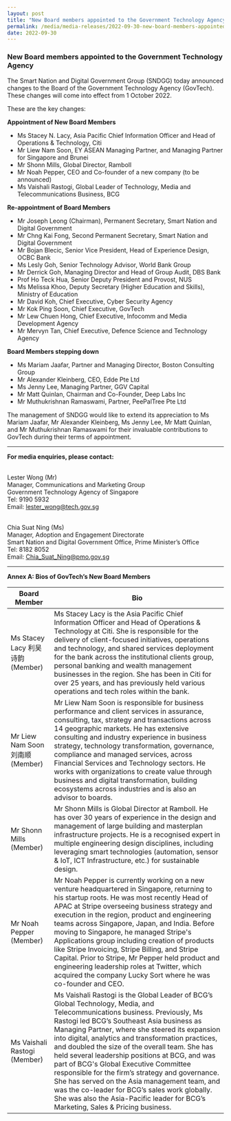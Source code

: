 ```yaml
---
layout: post
title: "New Board members appointed to the Government Technology Agency" 
permalink: /media/media-releases/2022-09-30-new-board-members-appointed-to-the-government-technology-agency
date: 2022-09-30
---
```


### **New Board members appointed to the Government Technology Agency**

The Smart Nation and Digital Government Group (SNDGG) today announced changes to the Board of the Government Technology Agency (GovTech). These changes will come into effect from 1 October 2022.

These are the key changes:


**Appointment of New Board Members**

* Ms Stacey N. Lacy, Asia Pacific Chief Information Officer and Head of Operations & Technology, Citi
* Mr Liew Nam Soon, EY ASEAN Managing Partner, and Managing Partner for Singapore and Brunei 
* Mr Shonn Mills, Global Director, Ramboll
* Mr Noah Pepper, CEO and Co-founder of a new company (to be announced) 
* Ms Vaishali Rastogi, Global Leader of Technology, Media and Telecommunications Business, BCG


**Re-appointment of Board Members**

* Mr Joseph Leong (Chairman), Permanent Secretary, Smart Nation and Digital Government
* Mr Chng Kai Fong, Second Permanent Secretary, Smart Nation and Digital Government
* Mr Bojan Blecic, Senior Vice President, Head of Experience Design, OCBC Bank
* Ms Lesly Goh, Senior Technology Advisor, World Bank Group
* Mr Derrick Goh, Managing Director and Head of Group Audit, DBS Bank
* Prof Ho Teck Hua, Senior Deputy President and Provost, NUS
* Ms Melissa Khoo, Deputy Secretary (Higher Education and Skills), Ministry of Education
* Mr David Koh, Chief Executive, Cyber Security Agency
* Mr Kok Ping Soon, Chief Executive, GovTech
* Mr Lew Chuen Hong, Chief Executive, Infocomm and Media Development Agency
* Mr Mervyn Tan, Chief Executive, Defence Science and Technology Agency


**Board Members stepping down**

* Ms Mariam Jaafar, Partner and Managing Director, Boston Consulting Group 
* Mr Alexander Kleinberg, CEO, Edde Pte Ltd
* Ms Jenny Lee, Managing Partner, GGV Capital
* Mr Matt Quinlan, Chairman and Co-Founder, Deep Labs Inc
* Mr Muthukrishnan Ramaswami, Partner, PeePalTree Pte Ltd


The management of SNDGG would like to extend its appreciation to Ms Mariam Jaafar, Mr Alexander Kleinberg, Ms Jenny Lee, Mr Matt Quinlan, and Mr Muthukrishnan Ramaswami for their invaluable contributions to GovTech during their terms of appointment.


---


**For media enquiries, please contact:**

<br>Lester Wong (Mr) 
<br>Manager, Communications and Marketing Group
<br>Government Technology Agency of Singapore
<br>Tel: 9190 5932 
<br>Email: <lester_wong@tech.gov.sg> 


<br>Chia Suat Ning (Ms) 
<br>Manager, Adoption and Engagement Directorate 
<br>Smart Nation and Digital Government Office, Prime Minister’s Office
<br>Tel: 8182 8052 
<br>Email: <Chia_Suat_Ning@pmo.gov.sg> 


--- 


**Annex A: Bios of GovTech’s New Board Members**


| Board Member      | Bio |
| ----------- | ----------- |
| Ms Stacey Lacy 利吴诗韵 (Member)      | Ms Stacey Lacy is the Asia Pacific Chief Information Officer and Head of Operations & Technology at Citi. She is responsible for the delivery of client-focused initiatives, operations and technology, and shared services deployment for the bank across the institutional clients group, personal banking and wealth management businesses in the region. She has been in Citi for over 25 years, and has previously held various operations and tech roles within the bank.       |
| Mr Liew Nam Soon 刘南顺 (Member)    | Mr Liew Nam Soon is responsible for business performance and client services in assurance, consulting, tax, strategy and transactions across 14 geographic markets. He has extensive consulting and industry experience in business strategy, technology transformation, governance, compliance and managed services, across Financial Services and Technology sectors. He works with organizations to create value through business and digital transformation, building ecosystems across industries and is also an advisor to boards.        |
| Mr Shonn Mills (Member)   | Mr Shonn Mills is Global Director at Ramboll. He has over 30 years of experience in the design and management of large building and masterplan infrastructure projects. He is a recognised expert in multiple engineering design disciplines, including leveraging smart technologies (automation, sensor & IoT, ICT Infrastructure, etc.) for sustainable design.         |
| Mr Noah Pepper (Member)   | Mr Noah Pepper is currently working on a new venture headquartered in Singapore, returning to his startup roots. He was most recently Head of APAC at Stripe overseeing business strategy and execution in the region, product and engineering teams across Singapore, Japan, and India. Before moving to Singapore, he managed Stripe's Applications group including creation of products like Stripe Invoicing, Stripe Billing, and Stripe Capital. Prior to Stripe, Mr Pepper held product and engineering leadership roles at Twitter, which acquired the company Lucky Sort where he was co-founder and CEO.         |
| Ms Vaishali Rastogi (Member)   | Ms Vaishali Rastogi is the Global Leader of BCG’s Global Technology, Media, and Telecommunications business. Previously, Ms Rastogi led BCG’s Southeast Asia business as Managing Partner, where she steered its expansion into digital, analytics and transformation practices, and doubled the size of the overall team. She has held several leadership positions at BCG, and was part of BCG's Global Executive Committee responsible for the firm’s strategy and governance. She has served on the Asia management team, and was the co-leader for BCG’s sales work globally. She was also the Asia-Pacific leader for BCG’s Marketing, Sales & Pricing business.        |


